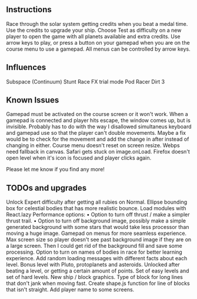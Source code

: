 ## Instructions

Race through the solar system getting credits when you beat a medal time. Use the credits to upgrade your ship.
Choose Test as difficulty on a new player to open the game with all planets available and extra credits.
Use arrow keys to play, or press a button on your gamepad when you are on the course menu to use a gamepad.
All menus can be controlled by arrow keys.

## Influences

Subspace (Continuum)
Stunt Race FX trial mode
Pod Racer
Dirt 3

## Known Issues

Gamepad must be activated on the course screen or it won't work.
When a gamepad is connected and player hits escape, the window comes up, but is invisible. Probably has to do with the way I disallowed simultaneus keyboard and gamepad use so that the player can't double movements. Maybe a fix would be to check for the movement and add the change in after instead of changing in either.
Course menu doesn't reset on screen resize.
Webps need fallback in canvas.
Safari gets stuck on image.onLoad.
Firefox doesn't open level when it's icon is focused and player clicks again.

Please let me know if you find any more!

## TODOs and upgrades

Unlock Expert difficulty after getting all rubies on Normal.
Ellipse bounding box for celestial bodies that has more realistic bounce.
Load modules with React.lazy
Performance options:
• Option to turn off thrust / make a simpler thrust trail.
• Option to turn off background image, possibly make a simple generated background with some stars that would take less processor than moving a huge image.
Gamepad on menus for more seamless experience.
Max screen size so player doesn't see past background image if they are on a large screen. Then I could get rid of the background fill and save some processing.
Option to turn on names of bodies in race for better learning experience.
Add random loading messages with different facts about each level.
Bonus level with Pluto, protoplanets and asteroids. Unlocked after beating a level, or getting a certain amount of points.
Set of easy levels and set of hard levels.
New ship / block graphics.
Type of block for long lines that don't jank when moving fast.
Create shape.js function for line of blocks that isn't straight.
Add player name to some screens.
